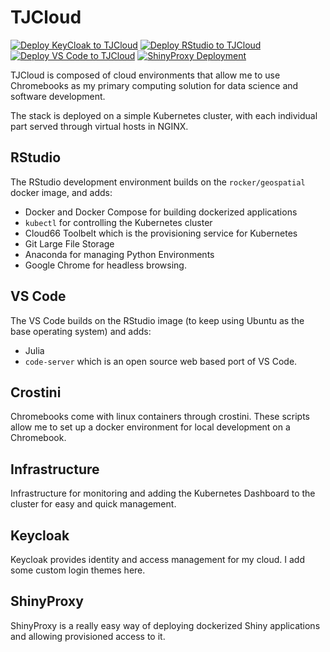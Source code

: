 # TJCloud

<!-- badges: start -->
[![Deploy KeyCloak to TJCloud](https://github.com/tjpalanca/tjcloud/actions/workflows/deploy_keycloak.yml/badge.svg)](https://github.com/tjpalanca/tjcloud/actions/workflows/deploy_keycloak.yml)
[![Deploy RStudio to TJCloud](https://github.com/tjpalanca/tjcloud/actions/workflows/deploy_rstudio.yml/badge.svg)](https://github.com/tjpalanca/tjcloud/actions/workflows/deploy_rstudio.yml)
[![Deploy VS Code to TJCloud](https://github.com/tjpalanca/tjcloud/actions/workflows/deploy_vscode.yml/badge.svg)](https://github.com/tjpalanca/tjcloud/actions/workflows/deploy_vscode.yml)
[![ShinyProxy Deployment](https://github.com/tjpalanca/tjcloud/actions/workflows/deploy_shinyproxy.yml/badge.svg)](https://github.com/tjpalanca/tjcloud/actions/workflows/deploy_shinyproxy.yml)
<!-- badges: end -->

TJCloud is composed of cloud environments that allow me to use Chromebooks as my
primary computing solution for data science and software development.

The stack is deployed on a simple Kubernetes cluster, with each individual part
served through virtual hosts in NGINX.

## RStudio

The RStudio development environment builds on the `rocker/geospatial` docker
image, and adds:

* Docker and Docker Compose for building dockerized applications 
* `kubectl` for controlling the Kubernetes cluster
* Cloud66 Toolbelt which is the provisioning service for Kubernetes
* Git Large File Storage
* Anaconda for managing Python Environments
* Google Chrome for headless browsing.

## VS Code 

The VS Code builds on the RStudio image (to keep using Ubuntu as the base
operating system) and adds:

* Julia 
* `code-server` which is an open source web based port of VS Code.

## Crostini

Chromebooks come with linux containers through crostini. These scripts allow
me to set up a docker environment for local development on a Chromebook.

## Infrastructure

Infrastructure for monitoring and adding the Kubernetes Dashboard to the 
cluster for easy and quick management.

## Keycloak

Keycloak provides identity and access management for my cloud. I add some 
custom login themes here.

## ShinyProxy

ShinyProxy is a really easy way of deploying dockerized Shiny applications and
allowing provisioned access to it.
